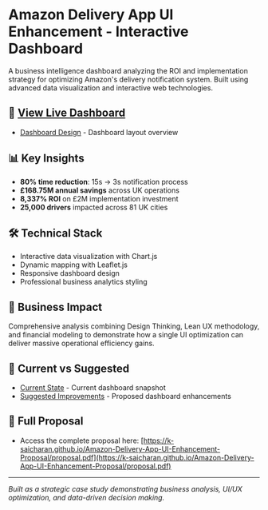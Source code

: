 # Amazon Delivery App UI Enhancement - Interactive Dashboard

A business intelligence dashboard analyzing the ROI and implementation strategy for optimizing Amazon's delivery notification system. Built using advanced data visualization and interactive web technologies.

## 🚀 [View Live Dashboard](https://k-saicharan.github.io/Amazon-Delivery-App-UI-Enhancement-Proposal/)
- [Dashboard Design](dashboard.png) - Dashboard layout overview

## 📊 **Key Insights**
- **80% time reduction**: 15s → 3s notification process
- **£168.75M annual savings** across UK operations
- **8,337% ROI** on £2M implementation investment
- **25,000 drivers** impacted across 81 UK cities

## 🛠️ **Technical Stack**
- Interactive data visualization with Chart.js
- Dynamic mapping with Leaflet.js
- Responsive dashboard design
- Professional business analytics styling

## 💼 **Business Impact**
Comprehensive analysis combining Design Thinking, Lean UX methodology, and financial modeling to demonstrate how a single UI optimization can deliver massive operational efficiency gains.

## 🔄 **Current vs Suggested**
- [Current State](current.png) - Current dashboard snapshot
- [Suggested Improvements](suggested.png) - Proposed dashboard enhancements

## 📑 **Full Proposal**
- Access the complete proposal here: [https://k-saicharan.github.io/Amazon-Delivery-App-UI-Enhancement-Proposal/proposal.pdf](https://k-saicharan.github.io/Amazon-Delivery-App-UI-Enhancement-Proposal/proposal.pdf)

---
*Built as a strategic case study demonstrating business analysis, UI/UX optimization, and data-driven decision making.*
